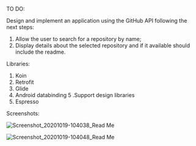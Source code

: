 TO DO:

Design and implement an application using the GitHub API following the next steps:
1. Allow the user to search for a repository by name;
2. Display details about the selected repository and if it available should include the readme.

Libraries:

1. Koin 
2. Retrofit 
3. Glide 
4. Android databinding 
5 .Support design libraries 
6. Espresso


Screenshots:

![Screenshot_20201019-104038_Read Me](https://user-images.githubusercontent.com/33603567/96415916-f16d5280-11f7-11eb-8afe-d7bd0e3acf20.jpg)

![Screenshot_20201019-104048_Read Me](https://user-images.githubusercontent.com/33603567/96415925-f4684300-11f7-11eb-8ed0-9b1180e82d31.jpg)

